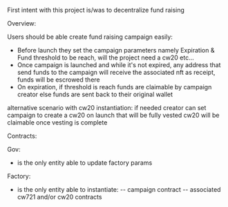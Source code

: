 First intent with this project is/was to decentralize fund raising

Overview:

Users should be able create fund raising campaign easily:

- Before launch they set the campaign parameters namely Expiration & Fund threshold to be reach, will the project need a cw20 etc...
- Once campaign is launched and while it's not expired, any address that send funds to the campaign will receive the associated nft as receipt, funds will be escrowed there <!-- TODO add some emergency exit -->
- On expiration, if threshold is reach funds are claimable by campaign creator <!-- ?! TODO add cw3 as anti rug pollicy ?! -->
  else funds are sent back to their original wallet <!-- TODO might be costly gas wise shall user claim their refund instead -->

alternative scenario with cw20 instantiation:
if needed creator can set campaign to create a cw20 on launch that will be fully vested
cw20 will be claimable once vesting is complete

<!-- using merkleroot approach might be a good idea there -->

Contracts:

Gov:

- is the only entity able to update factory params

Factory:

- is the only entity able to instantiate:
  -- campaign contract
  -- associated cw721 and/or cw20 contracts
